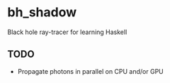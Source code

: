bh_shadow
=========

Black hole ray-tracer for learning Haskell

## TODO
* Propagate photons in parallel on CPU and/or GPU
